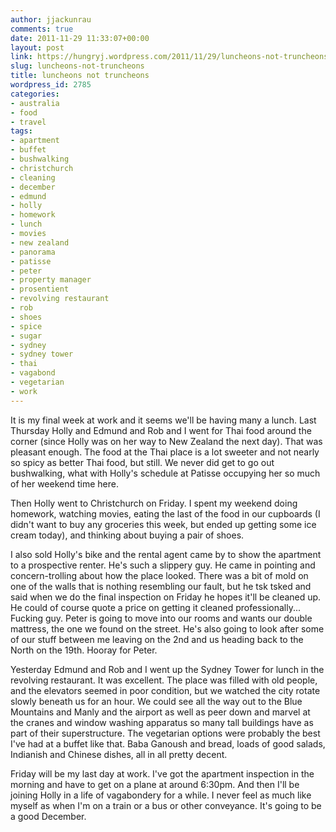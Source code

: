 ```yaml
---
author: jjackunrau
comments: true
date: 2011-11-29 11:33:07+00:00
layout: post
link: https://hungryj.wordpress.com/2011/11/29/luncheons-not-truncheons/
slug: luncheons-not-truncheons
title: luncheons not truncheons
wordpress_id: 2785
categories:
- australia
- food
- travel
tags:
- apartment
- buffet
- bushwalking
- christchurch
- cleaning
- december
- edmund
- holly
- homework
- lunch
- movies
- new zealand
- panorama
- patisse
- peter
- property manager
- prosentient
- revolving restaurant
- rob
- shoes
- spice
- sugar
- sydney
- sydney tower
- thai
- vagabond
- vegetarian
- work
---
```


It is my final week at work and it seems we'll be having many a lunch. Last Thursday Holly and Edmund and Rob and I went for Thai food around the corner (since Holly was on her way to New Zealand the next day). That was pleasant enough. The food at the Thai place is a lot sweeter and not nearly so spicy as better Thai food, but still. We never did get to go out bushwalking, what with Holly's schedule at Patisse occupying her so much of her weekend time here.

Then Holly went to Christchurch on Friday. I spent my weekend doing homework, watching movies, eating the last of the food in our cupboards (I didn't want to buy any groceries this week, but ended up getting some ice cream today), and thinking about buying a pair of shoes. 

I also sold Holly's bike and the rental agent came by to show the apartment to a prospective renter. He's such a slippery guy. He came in pointing and concern-trolling about how the place looked. There was a bit of mold on one of the walls that is nothing resembling our fault, but he tsk tsked and said when we do the final inspection on Friday he hopes it'll be cleaned up. He could of course quote a price on getting it cleaned professionally... Fucking guy. Peter is going to move into our rooms and wants our double mattress, the one we found on the street. He's also going to look after some of our stuff between me leaving on the 2nd and us heading back to the North on the 19th. Hooray for Peter.

Yesterday Edmund and Rob and I went up the Sydney Tower for lunch in the revolving restaurant. It was excellent. The place was filled with old people, and the elevators seemed in poor condition, but we watched the city rotate slowly beneath us for an hour. We could see all the way out to the Blue Mountains and Manly and the airport as well as peer down and marvel at the cranes and window washing apparatus so many tall buildings have as part of their superstructure. The vegetarian options were probably the best I've had at a buffet like that. Baba Ganoush and bread, loads of good salads, Indianish and Chinese dishes, all in all pretty decent.

Friday will be my last day at work. I've got the apartment inspection in the morning and have to get on a plane at around 6:30pm. And then I'll be joining Holly in a life of vagabondery for a while. I never feel as much like myself as when I'm on a train or a bus or other conveyance. It's going to be a good December.
